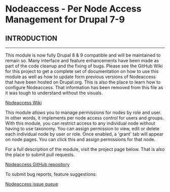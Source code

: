 # Nodeaccess - Per Node Access Management for Drupal 7-9

## INTRODUCTION

---

This module is now fully Drupal 8 & 9 compatible and will be maintained to remain so.
Many interface and feature enhancements have been made as part of the code cleanup
and the fixing of bugs. Please see the GitHub Wiki for this project to get a complete
set of documentation on how to use this module as well as how to update form previous
versions of Nodeaccess that have been hosted on Drupal.org. This is also the place
to learn how to configure Nodeaccess. That information has been removed from this file
as it was tough to understand without the visuals.

[Nodeaccess Wiki](https://github.com/ElusiveMind/nodeaccess/wiki)

This module allows you to manage permissions for nodes by role and user. In
other words, it implements per node access control for users and groups. With
this module, you can restrict access to any individual node without having to
use taxonomy. You can assign permission to view, edit or delete each
individual node by user or role. Once enabled, a 'grant' tab will appear on
node pages. You can click this and assign permissions for that node.

For a full description of the module, visit the project page below. That is also the place to submit pull requests.

[Nodeaccess GitHub repository](https://github.com/ElusiveMind/nodeaccess)

To submit bug reports, feature suggestions:

[Nodeaccess issue queue](https://github.com/ElusiveMind/nodeaccess/issues)

